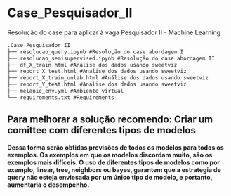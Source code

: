 # Case_Pesquisador_II
Resolução do case para aplicar à vaga Pesquisador II - Machine Learning

```txt
.Case_Pesquisador_II
├── resolucao_query.ipynb #Resolução do case abordagem I
├── resolucao_semisupervised.ipynb #Resolução do case abordagem II
├── df_X_train.html #Análise dos dados usando sweetviz
├── report_X_test.html #Análise dos dados usando sweetviz
├── report_X_train_unlab.html #Análise dos dados usando sweetviz
├── report_Y_test.html #Análise dos dados usando sweetviz
├── melanie_env.yml #Ambiente virtual
└── requirements.txt #Requirements

```
## **Para melhorar a solução recomendo: Criar um comittee com diferentes tipos de modelos**

**Dessa forma serão obtidas previsões de todos os modelos para todos os exemplos. Os exemplos em que os modelos discordam muito, são os exemplos mais difíceis. O uso de diferentes tipos de modelos como por exemplo, linear, tree, neighbors ou bayes, garantem que a estrategia de query não esteja enviesada por um único tipo de modelo, e portanto, aumentaria o desempenho.**
